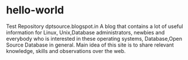 # hello-world
Test Repository
dptsource.blogspot.in
A blog that contains a lot of useful information for Linux, Unix,Database administrators, newbies and everybody who is interested in these operating systems, Database,Open Source Database in general.
Main idea of this site is to share relevant knowledge, skills and observations over the web. 

